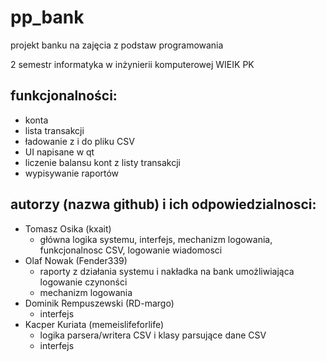 # pp_bank
projekt banku na zajęcia z podstaw programowania

2 semestr informatyka w inżynierii komputerowej WIEIK PK

## funkcjonalności:
- konta
- lista transakcji
- ładowanie z i do pliku CSV
- UI napisane w qt
- liczenie balansu kont z listy transakcji
- wypisywanie raportów 

## autorzy (nazwa github) i ich odpowiedzialnosci:
- Tomasz Osika (kxait)
    - główna logika systemu, interfejs, mechanizm logowania, funkcjonalnosc CSV, logowanie wiadomosci
- Olaf Nowak (Fender339)
    - raporty z działania systemu i nakładka na bank umożliwiająca logowanie czynonści
    - mechanizm logowania
- Dominik Rempuszewski (RD-margo)
    - interfejs
- Kacper Kuriata (memeislifeforlife)
    - logika parsera/writera CSV i klasy parsujące dane CSV
    - interfejs
